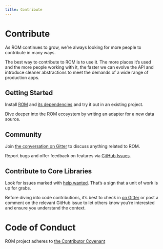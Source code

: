 ```yaml
---
title: Contribute
---
```


# Contribute

As ROM continues to grow, we’re always looking for more people to contribute in many ways.

The best way to contribute to ROM is to use it. The more places it’s used and the more people working with it, the faster we can evolve the API and introduce cleaner abstractions to meet the demands of a wide range of production apps.

## Getting Started

Install [ROM](https://github.com/rom-rb/rom) and [its dependencies](/status) and try it out in an existing project.

Dive deeper into the ROM ecosystem by writing an adapter for a new data source.

## Community

Join [the conversation on Gitter](https://gitter.im/rom-rb/chat) to discuss anything related to ROM.

Report bugs and offer feedback on features via [GitHub Issues](https://github.com/rom-rb/rom/issues).

## Contribute to Core Libraries

Look for issues marked with [help wanted](https://github.com/rom-rb/rom/labels/help-wanted). That’s a sign that a unit of work is up for grabs.

Before diving into code contributions, it’s best to check in [on Gitter](https://gitter.im/rom-rb/chat) or post a comment on the relevant GitHub issue to let others know you’re interested and ensure you understand the context.

# Code of Conduct

ROM project adheres to [the Contributor Covenant](http://contributor-covenant.org)
